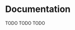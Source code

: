 # Documentation

[//]: # (TODO)
<web-summary>TODO</web-summary>
<card-summary>TODO</card-summary>
<link-summary>TODO</link-summary>